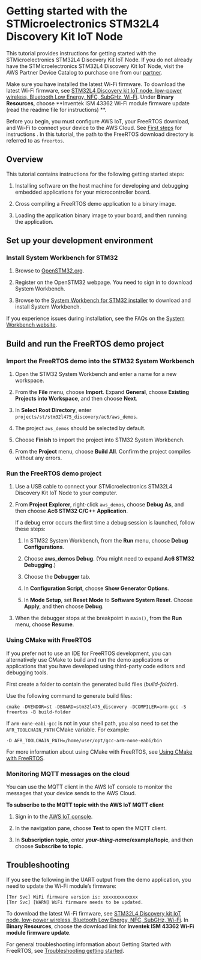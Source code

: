 # Getting started with the STMicroelectronics STM32L4 Discovery Kit IoT Node<a name="getting_started_st"></a>

This tutorial provides instructions for getting started with the STMicroelectronics STM32L4 Discovery Kit IoT Node\. If you do not already have the STMicroelectronics STM32L4 Discovery Kit IoT Node, visit the AWS Partner Device Catalog to purchase one from our [partner](https://devices.amazonaws.com/detail/a3G0L00000AANsWUAX/STM32L4-Discovery-Kit-IoT-Node)\.

Make sure you have installed the latest Wi\-Fi firmware\. To download the latest Wi\-Fi firmware, see [STM32L4 Discovery kit IoT node, low\-power wireless, Bluetooth Low Energy, NFC, SubGHz, Wi\-Fi](https://www.st.com/resource/en/utilities/inventek_fw_updater.zip)\. Under **Binary Resources**, choose **Inventek ISM 43362 Wi\-Fi module firmware update \(read the readme file for instructions\) **\.

Before you begin, you must configure AWS IoT, your FreeRTOS download, and Wi\-Fi to connect your device to the AWS Cloud\. See [First steps](freertos-prereqs.md) for instructions \. In this tutorial, the path to the FreeRTOS download directory is referred to as `freertos`\.

## Overview<a name="w44aac14c31c44c11"></a>

This tutorial contains instructions for the following getting started steps:

1. Installing software on the host machine for developing and debugging embedded applications for your microcontroller board\.

1. Cross compiling a FreeRTOS demo application to a binary image\.

1. Loading the application binary image to your board, and then running the application\.

## Set up your development environment<a name="st-setup-env"></a>

### Install System Workbench for STM32<a name="install-system-workbench"></a>

1. Browse to [OpenSTM32\.org](http://www.openstm32.org/HomePage)\.

1. Register on the OpenSTM32 webpage\. You need to sign in to download System Workbench\.

1. Browse to the [System Workbench for STM32 installer](http://www.openstm32.org/System%2BWorkbench%2Bfor%2BSTM32) to download and install System Workbench\.

If you experience issues during installation, see the FAQs on the [System Workbench website](http://www.openstm32.org/HomePage)\.

## Build and run the FreeRTOS demo project<a name="st-build-and-run-example"></a>

### Import the FreeRTOS demo into the STM32 System Workbench<a name="st-freertos-import-project"></a><a name="st-import-project"></a>

1. Open the STM32 System Workbench and enter a name for a new workspace\.

1. From the **File** menu, choose **Import**\. Expand **General**, choose **Existing Projects into Workspace**, and then choose **Next**\.

1. In **Select Root Directory**, enter `projects/st/stm32l475_discovery/ac6/aws_demos`\.

1. The project `aws_demos` should be selected by default\.

1. Choose **Finish** to import the project into STM32 System Workbench\.

1. From the **Project** menu, choose **Build All**\. Confirm the project compiles without any errors\.

### Run the FreeRTOS demo project<a name="st-run-example"></a>

1. Use a USB cable to connect your STMicroelectronics STM32L4 Discovery Kit IoT Node to your computer\. 

1. From **Project Explorer**, right\-click `aws_demos`, choose **Debug As**, and then choose **Ac6 STM32 C/C\+\+ Application**\.

   If a debug error occurs the first time a debug session is launched, follow these steps:

   1. In STM32 System Workbench, from the **Run** menu, choose **Debug Configurations**\.

   1. Choose **aws\_demos Debug**\. \(You might need to expand **Ac6 STM32 Debugging**\.\)

   1. Choose the **Debugger** tab\.

   1. In **Configuration Script**, choose **Show Generator Options**\.

   1. In **Mode Setup**, set **Reset Mode** to **Software System Reset**\. Choose **Apply**, and then choose **Debug**\. 

1. When the debugger stops at the breakpoint in `main()`, from the **Run** menu, choose **Resume**\.

### Using CMake with FreeRTOS<a name="w44aac14c31c44c15b7"></a>

If you prefer not to use an IDE for FreeRTOS development, you can alternatively use CMake to build and run the demo applications or applications that you have developed using third\-party code editors and debugging tools\.

First create a folder to contain the generated build files \(*build\-folder*\)\.

Use the following command to generate build files:

```
cmake -DVENDOR=st -DBOARD=stm32l475_discovery -DCOMPILER=arm-gcc -S freertos -B build-folder
```

If `arm-none-eabi-gcc` is not in your shell path, you also need to set the `AFR_TOOLCHAIN_PATH` CMake variable\. For example:

```
-D AFR_TOOLCHAIN_PATH=/home/user/opt/gcc-arm-none-eabi/bin
```

For more information about using CMake with FreeRTOS, see [Using CMake with FreeRTOS](getting-started-cmake.md)\.

### Monitoring MQTT messages on the cloud<a name="w44aac14c31c44c15b9"></a>

You can use the MQTT client in the AWS IoT console to monitor the messages that your device sends to the AWS Cloud\.

**To subscribe to the MQTT topic with the AWS IoT MQTT client**

1. Sign in to the [AWS IoT console](https://console.aws.amazon.com/iotv2/)\.

1. In the navigation pane, choose **Test** to open the MQTT client\.

1. In **Subscription topic**, enter ***your\-thing\-name*/example/topic**, and then choose **Subscribe to topic**\.

## Troubleshooting<a name="st-troubleshooting"></a>

If you see the following in the UART output from the demo application, you need to update the Wi\-Fi module’s firmware:

```
[Tmr Svc] WiFi firmware version is: xxxxxxxxxxxxx
[Tmr Svc] [WARN] WiFi firmware needs to be updated.
```

To download the latest Wi\-Fi firmware, see [STM32L4 Discovery kit IoT node, low\-power wireless, Bluetooth Low Energy, NFC, SubGHz, Wi\-Fi](https://www.st.com/resource/en/utilities/inventek_fw_updater.zip)\. In **Binary Resources**, choose the download link for **Inventek ISM 43362 Wi\-Fi module firmware update**\.

For general troubleshooting information about Getting Started with FreeRTOS, see [Troubleshooting getting started](gsg-troubleshooting.md)\.